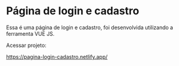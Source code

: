 # Página de login e cadastro

Essa é uma página de login e cadastro, foi desenvolvida utilizando a ferramenta VUE JS.

Acessar projeto:

https://pagina-login-cadastro.netlify.app/


